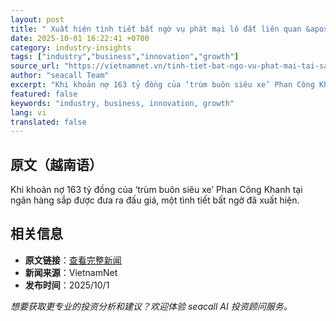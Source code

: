 ```yaml
---
layout: post
title: " Xuất hiện tình tiết bất ngờ vụ phát mại lô đất liên quan &apos;trùm siêu xe&apos; Phan Công Khanh "
date: 2025-10-01 16:22:41 +0700
category: industry-insights
tags: ["industry","business","innovation","growth"]
source_url: "https://vietnamnet.vn/tinh-tiet-bat-ngo-vu-phat-mai-tai-san-cua-trum-buon-sieu-xe-phan-cong-khanh-2448075.html"
author: "seacall Team"
excerpt: "Khi khoản nợ 163 tỷ đồng của ‘trùm buôn siêu xe’ Phan Công Khanh tại ngân hàng sắp được đưa ra đấu giá, một tình tiết bất ngờ đã xuất hiện...."
featured: false
keywords: "industry, business, innovation, growth"
lang: vi
translated: false
---
```


## 原文（越南语）

Khi khoản nợ 163 tỷ đồng của ‘trùm buôn siêu xe’ Phan Công Khanh tại ngân hàng sắp được đưa ra đấu giá, một tình tiết bất ngờ đã xuất hiện.

## 相关信息

- **原文链接**：[查看完整新闻](https://vietnamnet.vn/tinh-tiet-bat-ngo-vu-phat-mai-tai-san-cua-trum-buon-sieu-xe-phan-cong-khanh-2448075.html)
- **新闻来源**：VietnamNet
- **发布时间**：2025/10/1

*想要获取更专业的投资分析和建议？欢迎体验 seacall AI 投资顾问服务。*